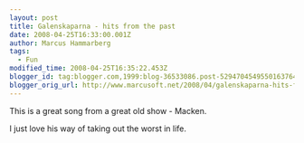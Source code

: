 ```yaml
---
layout: post
title: Galenskaparna - hits from the past
date: 2008-04-25T16:33:00.001Z
author: Marcus Hammarberg
tags:
  - Fun
modified_time: 2008-04-25T16:35:22.453Z
blogger_id: tag:blogger.com,1999:blog-36533086.post-5294704549550163764
blogger_orig_url: http://www.marcusoft.net/2008/04/galenskaparna-hits-from-past.html
---
```


This is a great song from a great old show - Macken.

I just love his way of taking out the worst in life.
